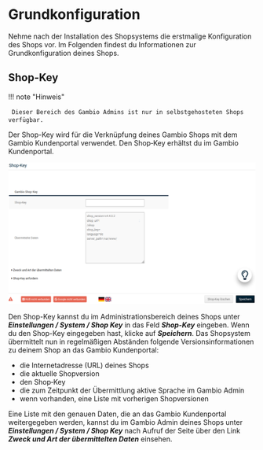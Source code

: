 # Grundkonfiguration 

Nehme nach der Installation des Shopsystems die erstmalige Konfiguration des Shops vor. Im Folgenden findest du Informationen zur Grundkonfiguration deines Shops.

## Shop-Key 

!!! note "Hinweis"

	 Dieser Bereich des Gambio Admins ist nur in selbstgehosteten Shops verfügbar.

Der Shop-Key wird für die Verknüpfung deines Gambio Shops mit dem Gambio Kundenportal verwendet. Den Shop‑Key erhältst du im Gambio Kundenportal.

![](../../Bilder/Konfiguration_ShopKey_ShopKey.png "Shop-Key im Gambio Admin eintragen")

Den Shop-Key kannst du im Administrationsbereich deines Shops unter _**Einstellungen / System / Shop Key**_ in das Feld _**Shop-Key**_ eingeben. Wenn du den Shop-Key eingegeben hast, klicke auf _**Speichern**_. Das Shopsystem übermittelt nun in regelmäßigen Abständen folgende Versionsinformationen zu deinem Shop an das Gambio Kundenportal:

-   die Internetadresse \(URL\) deines Shops
-   die aktuelle Shopversion
-   den Shop‑Key
-   die zum Zeitpunkt der Übermittlung aktive Sprache im Gambio Admin
-   wenn vorhanden, eine Liste mit vorherigen Shopversionen

Eine Liste mit den genauen Daten, die an das Gambio Kundenportal weitergegeben werden, kannst du im Gambio Admin deines Shops unter _**Einstellungen / System / Shop Key**_ nach Aufruf der Seite über den Link _**Zweck und Art der übermittelten Daten**_ einsehen.
